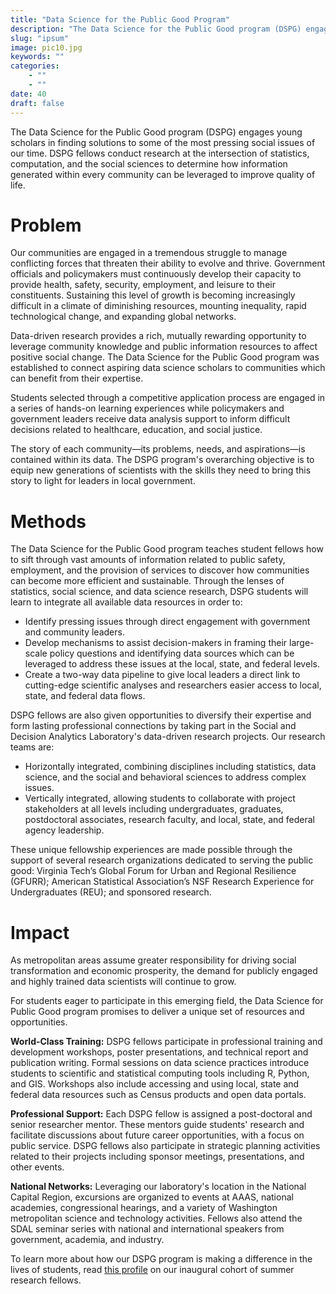 ```yaml
---
title: "Data Science for the Public Good Program"
description: "The Data Science for the Public Good program (DSPG) engages young scholars in finding solutions to some of the most pressing social issues of our time. DSPG fellows conduct research at the intersection of statistics, computation, and the social sciences to determine how information generated within every community can be leveraged to improve quality of life."
slug: "ipsum"
image: pic10.jpg
keywords: ""
categories: 
    - ""
    - ""
date: 40
draft: false
---
```


The Data Science for the Public Good program (DSPG) engages young scholars in finding solutions to some of the most pressing social issues of our time. DSPG fellows conduct research at the intersection of statistics, computation, and the social sciences to determine how information generated within every community can be leveraged to improve quality of life.

# Problem

Our communities are engaged in a tremendous struggle to manage conflicting forces that threaten their ability to evolve and thrive. Government officials and policymakers must continuously develop their capacity to provide health, safety, security, employment, and leisure to their constituents. Sustaining this level of growth is becoming increasingly difficult in a climate of diminishing resources, mounting inequality, rapid technological change, and expanding global networks. 

Data-driven research provides a rich, mutually rewarding opportunity to leverage community knowledge and public information resources to affect positive social change. The Data Science for the Public Good program was established to connect aspiring data science scholars to communities which can benefit from their expertise.

Students selected through a competitive application process are engaged in a series of hands-on learning experiences while policymakers and government leaders receive data analysis support to inform difficult decisions related to healthcare, education, and social justice.  

The story of each community—its problems, needs, and aspirations—is contained within its data. The DSPG program's overarching objective is to equip new generations of scientists with the skills they need to bring this story to light for leaders in local government. 

# Methods

The Data Science for the Public Good program teaches student fellows how to sift through vast amounts of information related to public safety, employment, and the provision of services to discover how communities can become more efficient and sustainable. Through the lenses of statistics, social science, and data science research, DSPG students will learn to integrate all available data resources in order to:

- Identify pressing issues through direct engagement with government and community leaders.
- Develop mechanisms to assist decision-makers in framing their large-scale policy questions and identifying data sources which can be leveraged to address these issues at the local, state, and federal levels.
- Create a two-way data pipeline to give local leaders a direct link to cutting-edge scientific analyses and researchers easier access to local, state, and federal data flows.

DSPG fellows are also given opportunities to diversify their expertise and form lasting professional connections by taking part in the Social and Decision Analytics Laboratory's data-driven research projects. Our research teams are:

- Horizontally integrated, combining disciplines including statistics, data science, and the social and behavioral sciences to address complex issues.
- Vertically integrated, allowing students to collaborate with project stakeholders at all levels including undergraduates, graduates, postdoctoral associates, research faculty, and local, state, and federal agency leadership.

These unique fellowship experiences are made possible through the support of several research organizations dedicated to serving the public good: Virginia Tech’s Global Forum for Urban and Regional Resilience (GFURR); American Statistical Association’s NSF Research Experience for Undergraduates (REU); and sponsored research. 

# Impact

As metropolitan areas assume greater responsibility for driving social transformation and economic prosperity, the demand for publicly engaged and highly trained data scientists will continue to grow.

For students eager to participate in this emerging field, the Data Science for Public Good program promises to deliver a unique set of resources and opportunities.

**World-Class Training:** DSPG fellows participate in professional training and development workshops, poster presentations, and technical report and publication writing. Formal sessions on data science practices introduce students to scientific and statistical computing tools including R, Python, and GIS. Workshops also include accessing and using local, state and federal data resources such as Census products and open data portals. 

**Professional Support:** Each DSPG fellow is assigned a post-doctoral and senior researcher mentor. These mentors guide students' research and facilitate discussions about future career opportunities, with a focus on public service. DSPG fellows also participate in strategic planning activities related to their projects including sponsor meetings, presentations, and other events.

**National Networks:** Leveraging our laboratory's location in the National Capital Region, excursions are organized to events at AAAS, national academies, congressional hearings, and a variety of Washington metropolitan science and technology activities. Fellows also attend the SDAL seminar series with national and international speakers from government, academia, and industry.

To learn more about how our DSPG program is making a difference in the lives of students, read [this profile][1] on our inaugural cohort of summer research fellows. 

[1]: https://www.bi.vt.edu/news/student-fellows-in-national-capital-region-learn-to-apply-data-to-solutions
